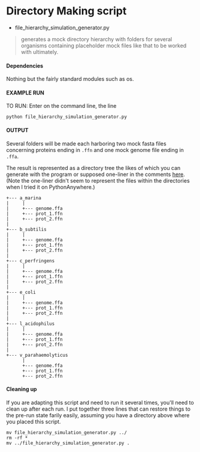 # Directory Making script
 
- file_hierarchy_simulation_generator.py

>generates a mock directory hierarchy with folders for several organisms containing placeholder mock files like that to be worked with ultimately.



#### Dependencies

Nothing but the fairly standard modules such as os.


#### EXAMPLE RUN

TO RUN:
Enter on the command line, the line

	python file_hierarchy_simulation_generator.py



#### OUTPUT

Several folders will be made each harboring two mock fasta files concerning proteins ending in `.ffn` and one mock genome file ending in `.ffa`.

The result is represented as a directory tree the likes of which you can generate with the program or supposed one-liner in the comments [here](http://www.cyberciti.biz/faq/linux-show-directory-structure-command-line/). (Note the one-liner didn't seem to represent the files within the directories when I tried it on PythonAnywhere.)


	+--- a_marina
	|     |
	|     +--- genome.ffa
	|     +--- prot_1.ffn
	|     +--- prot_2.ffn
	|
	+--- b_subtilis
	|     |
	|     +--- genome.ffa
	|     +--- prot_1.ffn
	|     +--- prot_2.ffn
	|
	+--- c_perfringens
	|     |
	|     +--- genome.ffa
	|     +--- prot_1.ffn
	|     +--- prot_2.ffn
	|
	+--- e_coli
	|     |
	|     +--- genome.ffa
	|     +--- prot_1.ffn
	|     +--- prot_2.ffn
	|
	+--- l_acidophilus
	|     |
	|     +--- genome.ffa
	|     +--- prot_1.ffn
	|     +--- prot_2.ffn
	|
	+--- v_parahaemolyticus
	      |
	      +--- genome.ffa
	      +--- prot_1.ffn
	      +--- prot_2.ffn


#### Cleaning up

If you are adapting this script and need to run it several times, you'll need to clean up after each run. I put together three lines that can restore things to the pre-run state farily easily, assuming you have a directory above where you placed this script.

	mv file_hierarchy_simulation_generator.py ../
	rm -rf *
	mv ../file_hierarchy_simulation_generator.py .


